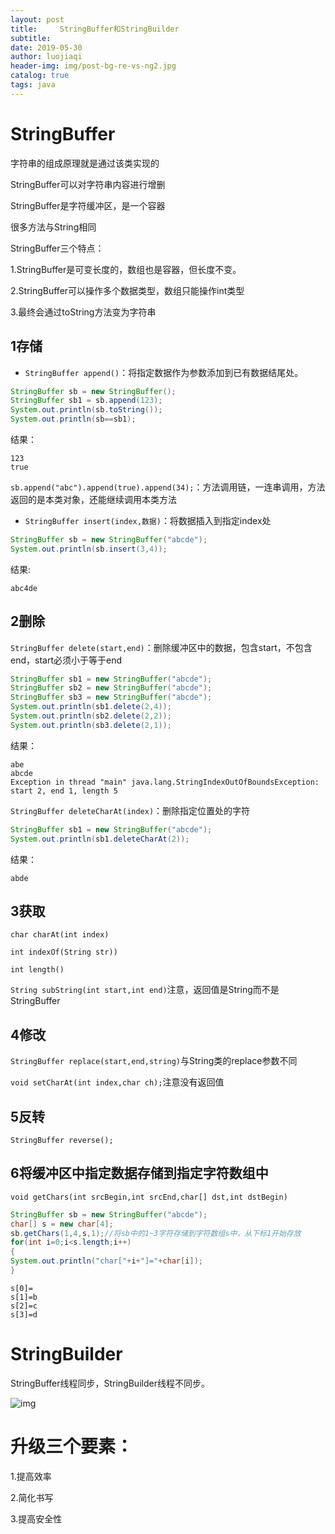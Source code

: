 ```yaml
---
layout: post                         
title:     StringBuffer和StringBuilder                         
subtitle:                            
date: 2019-05-30                     
author: luojiaqi                     
header-img: img/post-bg-re-vs-ng2.jpg
catalog: true         
tags: java
---
```

# StringBuffer

字符串的组成原理就是通过该类实现的

StringBuffer可以对字符串内容进行增删

StringBuffer是字符缓冲区，是一个容器

很多方法与String相同



StringBuffer三个特点：

1.StringBuffer是可变长度的，数组也是容器，但长度不变。

2.StringBuffer可以操作多个数据类型，数组只能操作int类型

3.最终会通过toString方法变为字符串

## 1存储

+ `StringBuffer append()`：将指定数据作为参数添加到已有数据结尾处。

```java
StringBuffer sb = new StringBuffer();
StringBuffer sb1 = sb.append(123);
System.out.println(sb.toString());
System.out.println(sb==sb1);
```

结果：

```
123
true
```

`sb.append("abc").append(true).append(34);`：方法调用链，一连串调用，方法返回的是本类对象，还能继续调用本类方法

+ `StringBuffer insert(index,数据)`：将数据插入到指定index处

```java
StringBuffer sb = new StringBuffer("abcde");
System.out.println(sb.insert(3,4));
```

结果:

```
abc4de
```



## 2删除

`StringBuffer delete(start,end)`：删除缓冲区中的数据，包含start，不包含end，start必须小于等于end

```java
StringBuffer sb1 = new StringBuffer("abcde");
StringBuffer sb2 = new StringBuffer("abcde");
StringBuffer sb3 = new StringBuffer("abcde");
System.out.println(sb1.delete(2,4));
System.out.println(sb2.delete(2,2));
System.out.println(sb3.delete(2,1));
```

结果：

```
abe
abcde
Exception in thread "main" java.lang.StringIndexOutOfBoundsException: start 2, end 1, length 5
```

`StringBuffer deleteCharAt(index)`：删除指定位置处的字符

```java
StringBuffer sb1 = new StringBuffer("abcde");
System.out.println(sb1.deleteCharAt(2));
```

结果：

```
abde
```



## 3获取

`char charAt(int index)`

`int indexOf(String str))`

`int length()`

`String subString(int start,int end)`注意，返回值是String而不是StringBuffer



## 4修改

`StringBuffer replace(start,end,string)`与String类的replace参数不同

`void setCharAt(int index,char ch);`注意没有返回值

## 5反转

`StringBuffer reverse();`



## 6将缓冲区中指定数据存储到指定字符数组中

`void getChars(int srcBegin,int srcEnd,char[] dst,int dstBegin)`

```java
StringBuffer sb = new StringBuffer("abcde");
char[] s = new char[4];
sb.getChars(1,4,s,1);//将sb中的1~3字符存储到字符数组s中，从下标1开始存放
for(int i=0;i<s.length;i++)
{
System.out.println("char["+i+"]="+char[i]);
}
```

```
s[0]= 
s[1]=b
s[2]=c
s[3]=d
```

# StringBuilder

StringBuffer线程同步，StringBuilder线程不同步。

![img](http://img.mukewang.com/53a7d34300011c6005970125.jpg)

# 升级三个要素：

1.提高效率

2.简化书写

3.提高安全性